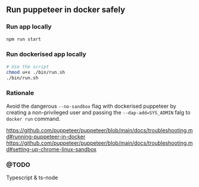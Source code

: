 ## Run puppeteer in docker safely

### Run app locally

```bash
npm run start
```

### Run dockerised app locally

```bash
# Use the script
chmod u+x ./bin/run.sh
./bin/run.sh
```

### Rationale

Avoid the dangerous `--no-sandbox` flag with dockerised puppeteer by creating a
non-privileged user and passing the `--dap-add=SYS_ADMIN` falg to `docker run`
command.

https://github.com/puppeteer/puppeteer/blob/main/docs/troubleshooting.md#running-puppeteer-in-docker
https://github.com/puppeteer/puppeteer/blob/main/docs/troubleshooting.md#setting-up-chrome-linux-sandbox

### @TODO

Typescript & ts-node
